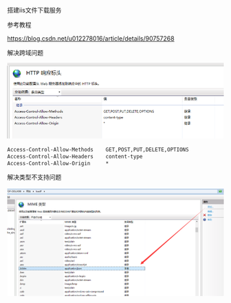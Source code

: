 搭建iis文件下载服务

参考教程

<https://blog.csdn.net/u012278016/article/details/90757268> 



解决跨域问题

![1569562221024](assets/1569562221024.png)

```
Access-Control-Allow-Methods	GET,POST,PUT,DELETE,OPTIONS
Access-Control-Allow-Headers	content-type
Access-Control-Allow-Origin		*
```



解决类型不支持问题

![1569562293650](assets/1569562293650.png)

